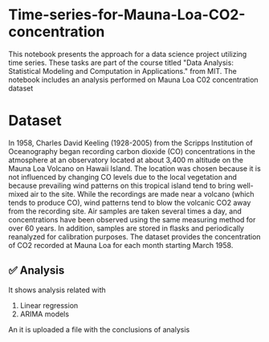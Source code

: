 # Time-series-for-Mauna-Loa-CO2-concentration
This notebook presents the approach for a data science project utilizing time series. These tasks are part of the course titled "Data Analysis: Statistical Modeling and Computation in Applications." from MIT. The notebook includes an analysis performed on Mauna Loa C02 concentration dataset

# Dataset
In 1958, Charles David Keeling (1928-2005) from the Scripps Institution of Oceanography began recording carbon dioxide (CO) concentrations in the atmosphere at an observatory located at about 3,400 m altitude on the Mauna Loa Volcano on Hawaii Island. The location was chosen because it is not influenced by changing CO levels due to the local vegetation and because prevailing wind patterns on this tropical island tend to bring well-mixed air to the site. While the recordings are made near a volcano (which tends to produce CO), wind patterns tend to blow the volcanic CO2 away from the recording site. Air samples are taken several times a day, and concentrations have been observed using the same measuring method for over 60 years. In addition, samples are stored in flasks and periodically reanalyzed for calibration purposes. The dataset provides the concentration of CO2 recorded at Mauna Loa for each month starting March 1958.



## ✅ Analysis
It shows analysis related with
1. Linear regression
2. ARIMA models

An it is uploaded a file with the conclusions of analysis